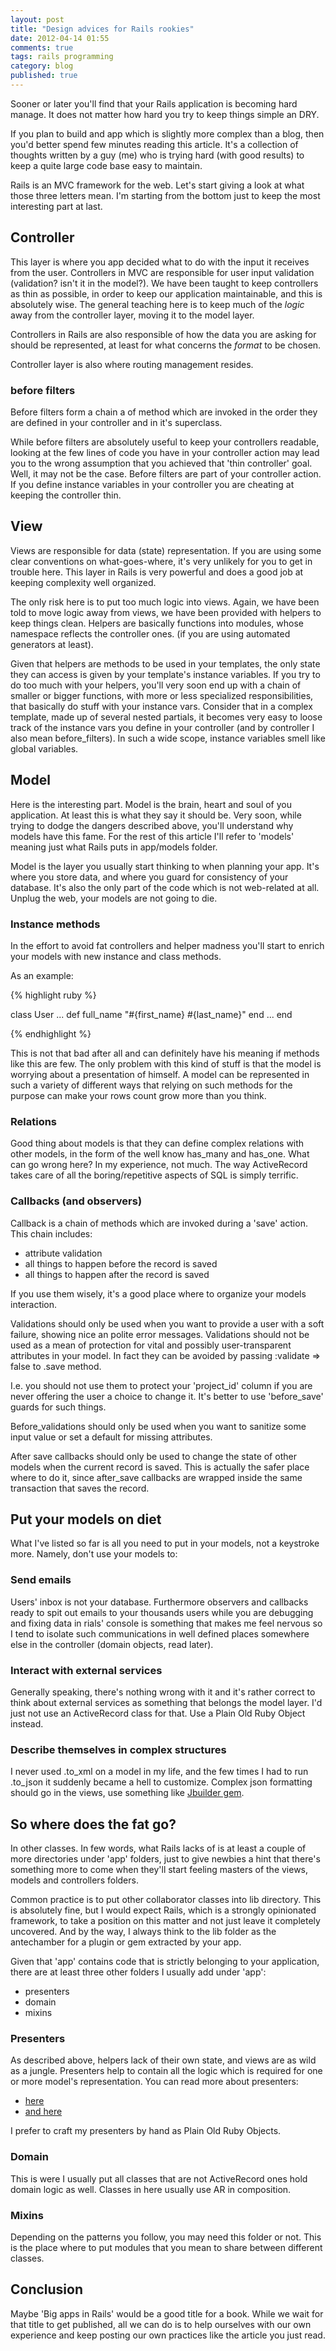 ```yaml
---
layout: post
title: "Design advices for Rails rookies"
date: 2012-04-14 01:55
comments: true
tags: rails programming
category: blog
published: true
---
```


Sooner or later you'll find that your Rails application is becoming hard
manage. It does not matter how hard you try to keep things simple an DRY. 

If you plan to build and app which is
slightly more complex than a blog, then you'd better spend few minutes reading
this article. It's a collection of thoughts written by a guy
(me) who is trying hard (with good results) to keep a quite large code 
base easy to maintain. 

<!--more-->

Rails is an MVC framework for the web. Let's start giving a look at what those
three letters mean. I'm starting from the bottom just to keep the most
interesting part at last.

## Controller

This layer is where you app decided what to do with the input it receives from
the user. Controllers in MVC are responsible for user input validation
(validation? isn't it in the model?). We have been taught to keep controllers
as thin as possible, in order to keep our application maintainable, and this
is absolutely wise. The general teaching here is to keep much of the *logic*
away from the controller layer, moving it to the model layer.

Controllers in Rails are also responsible of how the data you are asking for
should be represented, at least for what concerns the *format* to be chosen. 

Controller layer is also where routing management resides. 

### before filters

Before filters form a chain a of method which are invoked in the order 
they are defined in your controller and in it's superclass.

While before filters are absolutely useful to keep your controllers 
readable, looking at the few lines of code you have in your controller action 
may lead you to the wrong assumption that you achieved that 'thin controller'
goal. Well, it may not be the case. Before filters are part of your controller 
action. If you define instance variables in your controller you are cheating
at keeping the controller thin.

## View

Views are responsible for data (state) representation. If you are using some
clear conventions on what-goes-where, it's very unlikely for you to get
in trouble here. This layer in Rails is very powerful and does a good job at
keeping complexity well organized.

The only risk here is to put too much logic into views. Again, we have been 
told to move logic away
from views, we have been provided with helpers to keep things clean. Helpers
are basically functions into modules, whose namespace reflects the controller
ones. (if you are using automated generators at least). 

Given that helpers are methods to be used in your templates, the only state
they can access is given by your template's instance variables. If you try to
do too much with your helpers, you'll very soon end up with a chain of smaller
or bigger functions, with more or less specialized responsibilities, that
basically do stuff with your instance vars. Consider that in a complex
template, made up of several nested partials, it becomes very easy to loose
track of the instance vars you define in your controller (and by controller I
also mean before\_filters). In such a wide scope, instance variables smell like
global variables.

## Model

Here is the interesting part. Model is the brain, heart and soul of you
application. At least this is what they say it should be. Very soon, while
trying to dodge the dangers described above, you'll understand why models have
this fame. For the rest of this article I'll refer to 'models' meaning just what 
Rails puts in app/models folder.

Model is the layer you usually start thinking to when planning your app. It's
where you store data, and where you guard for consistency of your database.
It's also the only part of the code which is not web-related at all. 
Unplug the web, your models are not going to die.

### Instance methods

In the effort to avoid fat controllers and helper madness you'll start to
enrich your models with new instance and class methods. 

As an example:

{% highlight ruby %}

class User 
  ...
  def full_name
    "#{first_name} #{last_name}"
  end
  ...
end

{% endhighlight %}

This is not that bad after all and can definitely have his meaning if methods like this are few. 
The only problem with this kind of stuff is that the model is worrying about a presentation of 
himself. A model can be represented in such a variety of different ways that relying on 
such methods for the purpose can make your rows count grow more than you think.

### Relations

Good thing about models is that they can define complex relations with 
other models, in the form of the well know has_many and has_one. What can go wrong here? 
In my experience, not much. The way ActiveRecord takes care of all the boring/repetitive aspects 
of SQL is simply terrific.

### Callbacks (and observers)

Callback is a chain of methods which are invoked during a 'save' action. This chain includes: 

- attribute validation
- all things to happen before the record is saved
- all things to happen after the record is saved

If you use them wisely, it's a good place where to organize your models interaction.

Validations should only be used when you want to provide a user with a soft failure, showing nice an
polite error messages. Validations should not be used as a mean of protection
for vital and possibly user-transparent attributes in your model. In fact they can 
be avoided by passing :validate => false to .save method.

I.e. you should not use them to protect your 'project_id' column if you are
never offering the user a choice to change it. It's better to use
'before_save' guards for such things.

Before\_validations should only be used when you want to sanitize some input
value or set a default for missing attributes. 

After save callbacks should only be used to change the state of other 
models when the current record is saved. This is actually the safer place where to do it, 
since after_save callbacks are wrapped inside the same transaction that saves the record. 

## Put your models on diet

What I've listed so far is all you need to put in your models, not a keystroke
more. Namely, don't use your models to: 

### Send emails 

Users' inbox is not your database. Furthermore observers and callbacks ready
to spit out emails to your thousands users while you are debugging and fixing
data in rials' console is something that makes me feel nervous so I tend to
isolate such communications in well defined places somewhere else in the
controller (domain objects, read later).

### Interact with external services

Generally speaking, there's nothing wrong with it and it's rather correct to think
about external services as something that belongs the model layer. I'd just
not use an ActiveRecord class for that. Use a Plain Old Ruby Object instead.

### Describe themselves in complex structures

I never used .to\_xml on a model in my life, and the few times I had to run
.to\_json it suddenly became a hell to customize. Complex json formatting should
go in the views, use something like [Jbuilder gem](http://rubygems.org/gems/jbuilder).

## So where does the fat go? 

In other classes. In few words, what Rails lacks of is at least a couple of 
more directories under 'app' folders, just to give newbies a hint that there's
something more to come when they'll start feeling masters of the views, models
and controllers folders.

Common practice is to put other collaborator classes into lib directory. This
is absolutely fine, but I would expect Rails, which is a strongly opinionated
framework, to take a position on this matter and not just leave it completely
uncovered. And by the way, I always think to the lib folder as the antechamber
for a plugin or gem extracted by your app.

Given that 'app' contains code that is strictly belonging to your application,
there are at least three other folders I usually add under 'app': 

- presenters 
- domain 
- mixins

### Presenters 

As described above, helpers lack of their own state, and views are as wild as
a jungle. Presenters help to contain all the logic which is required for one
or more model's representation. You can read more about presenters: 

- [here](http://robots.thoughtbot.com/post/13641910701/tidy-views-and-beyond-with-decorators)
- [and here](http://robots.thoughtbot.com/post/13641910701/tidy-views-and-beyond-with-decorators)

I prefer to craft my presenters by hand as Plain Old Ruby Objects.

### Domain

This is were I usually put all classes that are not ActiveRecord ones hold
domain logic as well. Classes in here usually use AR in composition.

### Mixins 

Depending on the patterns you follow, you may need this folder or not. 
This is the place where to put modules that you mean to share between
different classes.

## Conclusion

Maybe 'Big apps in Rails' would be a good title for a book. While we wait for 
that title to get published, all we can do is to help ourselves with our own
experience and keep posting our own practices like the article you just read.














